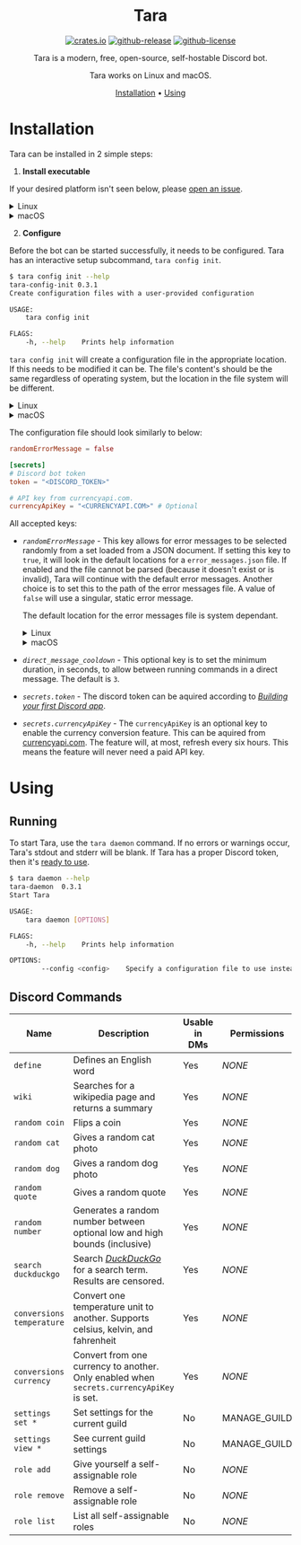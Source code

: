 <div align="center">

# Tara

[![crates.io][crates.io-badge]][crates.io]
[![github-release][github-release-badge]][github-release]
[![github-license][github-license-badge]][github-license]

Tara is a modern, free, open-source, self-hostable Discord bot.

Tara works on Linux and macOS.

[Installation](#installation) • [Using](#using)

</div>

# Installation

Tara can be installed in 2 simple steps:

1. **Install executable**

If your desired platform isn't seen below, please [open an issue][issues].

<details>
<summary>Linux</summary>

> The recommended way to install Tara is by way of a package manager or, secondly, from [GitHub releases][github-release].
> If using `cargo install`, some dependencies won't automatically be installed. You'll need to install `sqlite3` previous to running the instructions.
> On Debian and Ubuntu systems the required package is `libsqlite3-dev`, on Arch and related systems it's `sqlite`.
>
> | Distribution | Repository      | Instructions                  |
> | ------------ | --------------- | ----------------------------- |
> | *Any*        | **[crates.io]** | `cargo install tara --locked` |

</details>

<details>
<summary>macOS</summary>

> The recommended way to install Tara is by way of a package manager or, secondly, from [GitHub releases][github-release].
> | Repository      | Instructions                 |
> | --------------- | ---------------------------- |
> | **[crates.io]** | `cargo install tara --locked`|

</details>

2. **Configure**

Before the bot can be started successfully, it needs to be configured.
Tara has an interactive setup subcommand, `tara config init`.

```sh
$ tara config init --help
tara-config-init 0.3.1
Create configuration files with a user-provided configuration

USAGE:
    tara config init

FLAGS:
    -h, --help    Prints help information
```

`tara config init` will create a configuration file in the appropriate location. If this needs to
be modified it can be.
The file's content's should be the same regardless of operating system, but the location in the file system will be different.

<details>
<summary>Linux</summary>

> Tara looks for a configuration file in this order:
>
> 1. `$XDG_CONFIG_HOME/Tara/tara.toml` or `$HOME/.config/Tara/tara.toml`
> 2. `/etc/tara.d/tara.toml`

</details>

<details>
<summary>macOS</summary>

> Tara's configuration file is located here: `$HOME/Library/Application Support/com.github.El-Wumbus.Tara/tara.toml`

</details>

The configuration file should look similarly to below:

```toml
randomErrorMessage = false

[secrets]
# Discord bot token
token = "<DISCORD_TOKEN>"

# API key from currencyapi.com.
currencyApiKey = "<CURRENCYAPI.COM>" # Optional
```

All accepted keys:

- *`randomErrorMessage`* - This key allows for error messages to be selected randomly from a set loaded from a JSON document.
  If setting this key to `true`, it will look in the default locations for a `error_messages.json` file. If enabled and the file
  cannot be parsed (because it doesn't exist or is invalid), Tara will continue with the default error messages. Another choice
  is to set this to the path of the error messages file. A value of `false` will use a singular, static error message.

  The default location for the error messages file is system dependant.

  <details>
  <summary>Linux</summary>

    > Tara will look in these locations for an existing file.
    >
    > 1. `$XDG_CONFIG_HOME/Tara/error_messages.json` or `$HOME/.config/Tara/error_messages.json`
    > 2. `/etc/tara.d/error_messages.json`

  </details>

  <details>
  <summary>macOS</summary>

    > Tara will look here for an existing file:
    > `$HOME/Library/Application Support/com.github.El-Wumbus.Tara/error_messages.json`

  </details>

  

- *`direct_message_cooldown`* - This optional key is to set the minimum duration, in seconds, to allow between running commands in a direct message. The default is `3`.

- *`secrets.token`* - The discord token can be aquired according to *[Building your first Discord app][discord-getting-started]*.

- *`secrets.currencyApiKey`* - The `currencyApiKey` is an optional key to enable the currency conversion feature. This can be aquired from [currencyapi.com][currencyapi]. The feature will, at most, refresh every six hours. This means the feature will never need a paid API key.

# Using

## Running

To start Tara, use the `tara daemon` command. If no errors or warnings occur, Tara's stdout and stderr will be blank. If Tara has a proper Discord token, then it's [ready to use](#discord-commands).

```sh
$ tara daemon --help
tara-daemon  0.3.1
Start Tara

USAGE:
    tara daemon [OPTIONS]

FLAGS:
    -h, --help    Prints help information

OPTIONS:
        --config <config>    Specify a configuration file to use instead of the default
```

## Discord Commands

| Name                      | Description                                                                              | Usable in  DMs | Permissions  |
| ------------------------- | ---------------------------------------------------------------------------------------- | -------------- | ------------ |
| `define`                  | Defines an English word                                                                  | Yes            | *NONE*       |
| `wiki`                    | Searches for a wikipedia page and returns a summary                                      | Yes            | *NONE*       |
| `random coin`             | Flips a coin                                                                             | Yes            | *NONE*       |
| `random cat`              | Gives a random cat photo                                                                 | Yes            | *NONE*       |
| `random dog`              | Gives a random dog photo                                                                 | Yes            | *NONE*       |
| `random quote`            | Gives a random quote                                                                     | Yes            | *NONE*       |
| `random number`           | Generates a random number between optional low and high bounds (inclusive)               | Yes            | *NONE*       |
| `search duckduckgo`       | Search *[DuckDuckGo][duckduckgo]* for a search term. Results are censored.               | Yes            | *NONE*       |
| `conversions temperature` | Convert one temperature unit to another. Supports celsius, kelvin, and fahrenheit        | Yes            | *NONE*       |
| `conversions currency`    | Convert from one currency to another. Only enabled when `secrets.currencyApiKey` is set. | Yes            | *NONE*       |
| `settings set *`          | Set settings for the current guild                                                       | No             | MANAGE_GUILD |
| `settings view *`         | See current guild settings                                                               | No             | MANAGE_GUILD |
| `role add`                | Give yourself a self-assignable role                                                     | No             | *NONE*       |
| `role remove`             | Remove a self-assignable role                                                            | No             | *NONE*       |
| `role list`               | List all self-assignable roles                                                           | No             | *NONE*       |

[crates.io]: https://crates.io/crates/tara
[crates.io-badge]: https://img.shields.io/crates/v/tara?logo=Rust&style=flat-square
[github-license]: https://github.com/El-Wumbus/Tara/blob/master/LICENSE
[github-license-badge]: https://img.shields.io/github/license/El-Wumbus/Tara?logo=Apache&style=flat-square
[github-release]: https://github.com/El-Wumbus/Tara/releases/latest
[github-release-badge]: https://img.shields.io/github/v/release/El-Wumbus/Tara?logo=GitHub&style=flat-square
[issues]: https://github.com/El-Wumbus/Tara/issues/new
[discord-getting-started]: https://discord.com/developers/docs/getting-started
[currencyapi]: https://currencyapi.com/
[duckduckgo]: https://duckduckgo.com/html
